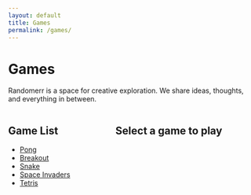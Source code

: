 ```yaml
---
layout: default
title: Games
permalink: /games/
---
```


# Games

Randomerr is a space for creative exploration. We share ideas, thoughts, and everything in between.

<div style="display: flex; align-items: flex-start; height: 100vh; overflow: hidden;">
  <!-- Sidebar for game list -->
  <div style="width: 30%; padding-right: 20px; box-sizing: border-box; overflow-y: auto; height: 100%;">
    <h2>Game List</h2>
    <ul id="gameList">
      <li><a href="#" data-game="pong">Pong</a></li>
      <li><a href="#" data-game="breakout">Breakout</a></li>
      <li><a href="#" data-game="snake">Snake</a></li>
      <li><a href="#" data-game="space-invaders">Space Invaders</a></li>
      <li><a href="#" data-game="tetris">Tetris</a></li>
      <!-- Add more games here -->
    </ul>
  </div>

  <!-- Main content for game display -->
  <div style="width: 70%; text-align: center; box-sizing: border-box; height: 100%; display: flex; flex-direction: column;">
    <h2 id="gameTitle">Select a game to play</h2>
    <div id="gameContainer" style="flex-grow: 1; position: relative; overflow: hidden; padding-top: 56.25%; height: 0;">
      <!-- Game iframe or canvas will be loaded here -->
    </div>
  </div>
</div>

<script>
  const gameList = document.getElementById('gameList');
  const gameTitle = document.getElementById('gameTitle');
  const gameContainer = document.getElementById('gameContainer');

  gameList.addEventListener('click', function(e) {
    e.preventDefault();
    const game = e.target.getAttribute('data-game');

    if (game) {
      gameTitle.innerText = game.charAt(0).toUpperCase() + game.slice(1);
      switch(game) {
        case 'pong':
          gameContainer.innerHTML = '<iframe src="pong.html" style="position: absolute; top: 0; left: 0; width: 100%; height: 100%; border: none;"></iframe>';
          break;
        case 'breakout':
          gameContainer.innerHTML = '<iframe src="path_to_breakout_game.html" style="position: absolute; top: 0; left: 0; width: 100%; height: 100%; border: none;"></iframe>';
          break;
        case 'snake':
          gameContainer.innerHTML = '<iframe src="path_to_snake_game.html" style="position: absolute; top: 0; left: 0; width: 100%; height: 100%; border: none;"></iframe>';
          break;
        case 'space-invaders':
          gameContainer.innerHTML = '<iframe src="path_to_space_invaders_game.html" style="position: absolute; top: 0; left: 0; width: 100%; height: 100%; border: none;"></iframe>';
          break;
        case 'tetris':
          gameContainer.innerHTML = '<iframe src="path_to_tetris_game.html" style="position: absolute; top: 0; left: 0; width: 100%; height: 100%; border: none;"></iframe>';
          break;
        // Add more games here
        default:
          gameContainer.innerHTML = 'Select a game from the list.';
      }
    }
  });
</script>
